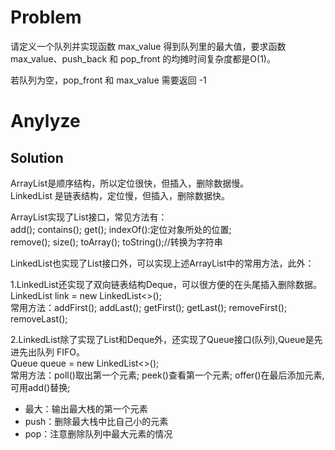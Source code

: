 # Problem
请定义一个队列并实现函数 max_value 得到队列里的最大值，要求函数max_value、push_back 和 pop_front 的均摊时间复杂度都是O(1)。

若队列为空，pop_front 和 max_value 需要返回 -1

# Anylyze
## Solution
ArrayList是顺序结构，所以定位很快，但插入，删除数据慢。\
LinkedList 是链表结构，定位慢，但插入，删除数据快。

ArrayList实现了List接口，常见方法有：\
add(); contains(); get(); indexOf():定位对象所处的位置; \
remove(); size(); toArray(); toString();//转换为字符串

LinkedList也实现了List接口外，可以实现上述ArrayList中的常用方法，此外：

1.LinkedList还实现了双向链表结构Deque，可以很方便的在头尾插入删除数据。\
LinkedList<class> link = new LinkedList<>();\
常用方法：addFirst(); addLast(); getFirst(); getLast(); removeFirst(); removeLast();

2.LinkedList除了实现了List和Deque外，还实现了Queue接口(队列),Queue是先进先出队列 FIFO。\
Queue<class> queue = new LinkedList<>();\
常用方法：poll()取出第一个元素; peek()查看第一个元素; offer()在最后添加元素,可用add()替换;


- 最大：输出最大栈的第一个元素
- push：删除最大栈中比自己小的元素
- pop：注意删除队列中最大元素的情况


